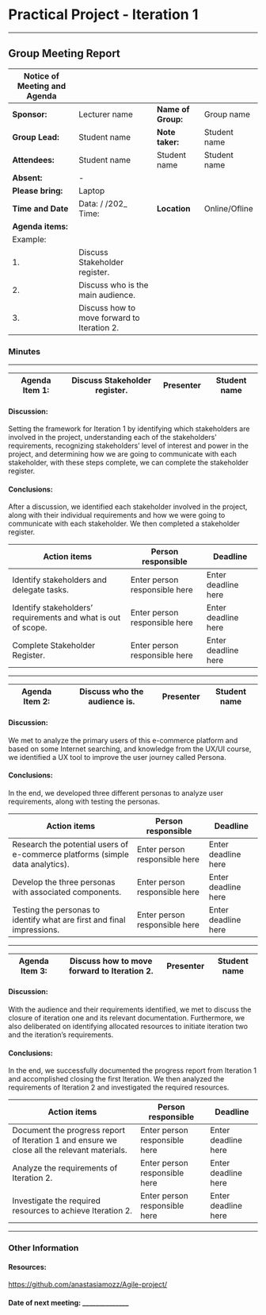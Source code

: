 # Practical Project - Iteration 1
---

## Group Meeting Report

| Notice of Meeting and Agenda |                     |                       |                   |
|------------------------------|---------------------|-----------------------|-------------------|
| **Sponsor:**                 |  Lecturer name      | **Name of Group:**    | Group name        |
| **Group Lead:**              |  Student name       | **Note taker:**       | Student name      |
| **Attendees:**               |  Student name       |  Student name         | Student name      |
| **Absent:**                  | -                   |                       |                   |
| **Please bring:**            | Laptop              |                       |                   |
| **Time and Date**            |Data:   /  /202_ Time:    | **Location**        | Online/Ofline     |
| **Agenda items:**    
|Example:                     
| 1.                           |Discuss Stakeholder register.                                    |              
| 2.                           |Discuss who is the main audience.                                |         
| 3.                           |Discuss how to move forward to Iteration 2.                      | 

### Minutes
---

| Agenda Item 1:|**Discuss Stakeholder register.**|Presenter|**Student name**|
|---------------|------------------------|---------|----------------| 


#### Discussion:

Setting the framework for Iteration 1 by identifying which stakeholders are involved in the project, understanding each of the stakeholders' requirements, recognizing stakeholders’ level of interest and power in the project, and determining how we are going to communicate with each stakeholder, with these steps complete, we can complete the stakeholder register. 

#### Conclusions:

After a discussion, we identified each stakeholder involved in the project, along with their individual requirements and how we were going to communicate with each stakeholder. We then completed a stakeholder register.

|     Action items                   | Person responsible | Deadline   |
|------------------------------------|--------------------|------------|
| Identify stakeholders and delegate tasks.|Enter person responsible here| Enter deadline here |
| Identify stakeholders’ requirements and what is out of scope. |Enter person responsible here|Enter deadline here|
| Complete Stakeholder Register.      |Enter person responsible here|Enter deadline here|

---

| Agenda Item 2:|**Discuss who the audience is.**|Presenter|**Student name**|
|---------------|------------------------|---------|--------------| 


#### Discussion:

We met to analyze the primary users of this e-commerce platform and based on some Internet searching, and knowledge from the UX/UI course, we identified a UX tool to improve the user journey called Persona. 

#### Conclusions:

In the end, we developed three different personas to analyze user requirements, along with testing the personas. 

|     Action items                   | Person responsible  | Deadline   |
|------------------------------------|---------------------|------------|
| Research the potential users of e-commerce platforms (simple data analytics). |Enter person responsible here|Enter deadline here|
| Develop the three personas with associated components.                        |Enter person responsible here|Enter deadline here|
| Testing the personas to identify what are first and final impressions.        |Enter person responsible here|Enter deadline here|

---

| Agenda Item 3:|**Discuss how to move forward to Iteration 2.**|Presenter|**Student name**|
|---------------|------------------------------|---------|--------------| 

#### Discussion:

With the audience and their requirements identified, we met to discuss the closure of iteration one and its relevant documentation. Furthermore, we also deliberated on identifying allocated resources to initiate iteration two and the iteration’s requirements. 

#### Conclusions:

In the end, we successfully documented the progress report from Iteration 1 and accomplished closing the first Iteration. We then analyzed the requirements of Iteration 2 and investigated the required resources.

| Action items                                                       | Person responsible |  Deadline  |
|----------------------------------------------------------------------------|------------|------------|
| Document the progress report of Iteration 1 and ensure we close all the relevant materials.|Enter person responsible here|Enter deadline here|
| Analyze the requirements of Iteration 2.  |Enter person responsible here|Enter deadline here|
| Investigate the required resources to achieve Iteration 2. |Enter person responsible here|Enter deadline here|

---

### Other Information

#### Resources:

https://github.com/anastasiamozz/Agile-project/ 


#### Date of next meeting: ______________
